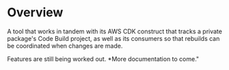 # Overview
A tool that works in tandem with its AWS CDK construct that tracks a private package's Code Build project, as well as its consumers so that rebuilds can be coordinated when changes are made.

Features are still being worked out.
*More documentation to come."